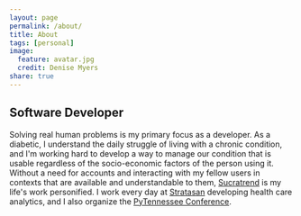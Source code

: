 ```yaml
---
layout: page
permalink: /about/
title: About
tags: [personal]
image:
  feature: avatar.jpg
  credit: Denise Myers
share: true
---
```


## Software Developer
Solving real human problems is my primary focus as a developer.  As a diabetic,
I understand the daily struggle of living with a chronic condition, and I'm
working hard to develop a way to manage our condition that is usable regardless
of the socio-economic factors of the person using it.  Without a need for
accounts and interacting with my fellow users in contexts that are available and
understandable to them, [Sucratrend](http://www.sucratrend.com) is my life's work
personified. I work every day at [Stratasan](http://www.stratasan.com) developing health care analytics, and
I also organize the [PyTennessee Conference](http://www.pytennessee.org).
